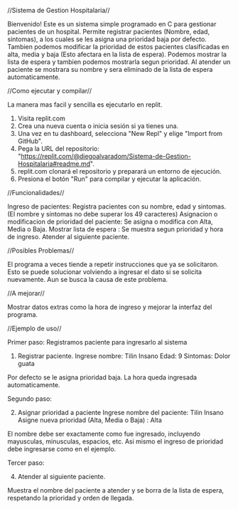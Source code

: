//Sistema de Gestion Hospitalaria//

Bienvenido! Este es un sistema simple programado en C para gestionar pacientes de un hospital. Permite registrar pacientes (Nombre, edad, sintomas), a los cuales se les asigna una prioridad baja por defecto. Tambien podemos modificar la prioridad de estos pacientes clasificadas en alta, media y baja (Esto afectara en la lista de espera). 
Podemos mostrar la lista de espera y tambien podemos mostrarla segun prioridad.
Al atender un paciente se mostrara su nombre y sera eliminado de la lista de espera automaticamente.

//Como ejecutar y compilar//

La manera mas facil y sencilla es ejecutarlo en replit.

1. Visita replit.com
2. Crea una nueva cuenta o inicia sesión si ya tienes una.
3. Una vez en tu dashboard, selecciona "New Repl" y elige "Import from GitHub".
4. Pega la URL del repositorio: "https://replit.com/@diegoalvaradom/Sistema-de-Gestion-Hospitalaria#readme.md".
5. replit.com clonará el repositorio y preparará un entorno de ejecución.
6. Presiona el botón "Run" para compilar y ejecutar la aplicación.


//Funcionalidades//

Ingreso de pacientes:  Registra pacientes con su nombre, edad y sintomas. (El nombre y sintomas no debe superar los 49 caracteres)
Asignacion o modificacion de prioridad del paciente: Se asigna o modifica con Alta, Media o Baja.
Mostrar lista de espera : Se muestra segun prioridad y hora de ingreso.
Atender al siguiente paciente.

//Posibles Problemas//

El programa a veces tiende a repetir instrucciones que ya se solicitaron. Esto se puede solucionar volviendo a ingresar el dato si se solicita nuevamente. Aun se busca la causa de este problema.

//A mejorar//

Mostrar datos extras como la hora de ingreso y mejorar la interfaz del programa.

//Ejemplo de uso//

Primer paso:
Registramos paciente para ingresarlo al sistema
1) Registrar paciente.
   Ingrese nombre: Tilin Insano
   Edad: 9
   Sintomas: Dolor guata
   
Por defecto se le asigna prioridad baja.
La hora queda ingresada automaticamente.

Segundo paso:

2) Asignar prioridad a paciente
   Ingrese nombre del paciente: Tilin Insano 
   Asigne nueva prioridad (Alta, Media o Baja) : Alta
   
El nombre debe ser exactamente como fue ingresado, incluyendo mayusculas, minusculas, espacios, etc. Asi mismo el ingreso de prioridad debe ingresarse como en el ejemplo.

Tercer paso:

4) Atender al siguiente paciente.

Muestra el nombre del paciente a atender y se borra de la lista de espera, respetando la prioridad y orden de llegada.

